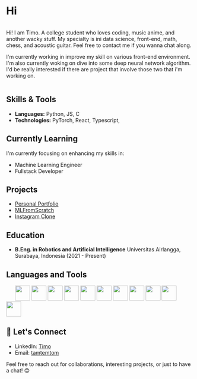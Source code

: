 # Hi

<div style="display: flex; align-items: center;">
    <div>
        <p>Hi! I am Timo. A college student who loves coding, music anime, and another wacky stuff. My specialty is ini data science, front-end, math, chess, and acoustic guitar. Feel free to contact me if you wanna chat along.</p>

<p>I'm currently working in improve my skill on various front-end environment. I'm also currently woking on dive into some deep neural network algorithm. I'd be really interested if there are project that involve those two that i'm working on.</p>
    </div>
</div>

## Skills & Tools

- **Languages:** Python, JS, C
- **Technologies:** PyTorch, React, Typescript,

## Currently Learning

 I'm currently focusing on enhancing my skills in:

- Machine Learning Engineer
- Fullstack Developer

## Projects

- [Personal Portfolio](https://github.com/tamtemtomm/tamtemtomv2)
- [MLFromScratch](https://github.com/tamtemtomm/MLFromScratch)
- [Instagram Clone](https://github.com/tamtemtomm/instagram-clone)

## Education

- **B.Eng. in Robotics and Artificial Intelligence**
  Universitas Airlangga, Surabaya, Indonesia (2021 - Present)

## Languages and Tools

<body>
<div class="DevIcons" style="display: inline; margin: 1.5rem">
  
  <img height=40 src="https://cdn.jsdelivr.net/gh/devicons/devicon@latest/icons/python/python-original.svg" />
  <img height=40 src="https://cdn.jsdelivr.net/gh/devicons/devicon@latest/icons/javascript/javascript-original.svg" />  
  <img height=40  src="https://cdn.jsdelivr.net/gh/devicons/devicon@latest/icons/c/c-original.svg" />   
  <img height=40 src="https://cdn.jsdelivr.net/gh/devicons/devicon@latest/icons/pytorch/pytorch-original.svg" />
  <img height=40 src="https://cdn.jsdelivr.net/gh/devicons/devicon@latest/icons/tensorflow/tensorflow-original.svg" />
  <img height=40 src="https://cdn.jsdelivr.net/gh/devicons/devicon@latest/icons/scikitlearn/scikitlearn-original.svg" />
  <img height=40 src="https://cdn.jsdelivr.net/gh/devicons/devicon@latest/icons/react/react-original.svg" />    
  <img height=40 src="https://cdn.jsdelivr.net/gh/devicons/devicon@latest/icons/typescript/typescript-original.svg" />       
  <img height=40 src="https://cdn.jsdelivr.net/gh/devicons/devicon@latest/icons/nodejs/nodejs-original.svg" />
  <img height=40  src="https://cdn.jsdelivr.net/gh/devicons/devicon@latest/icons/mongodb/mongodb-original.svg" />      
  <img height=40 src="https://cdn.jsdelivr.net/gh/devicons/devicon@latest/icons/firebase/firebase-original.svg" />
          
</div>
</body>

## 🤝 Let's Connect

- LinkedIn: [Timo](https://www.linkedin.com/in/timo-widyanvolta-35a276217/)
- Email: [tamtemtom](tamtemtom235@gmail.com)
  
Feel free to reach out for collaborations, interesting projects, or just to have a chat! 😊
